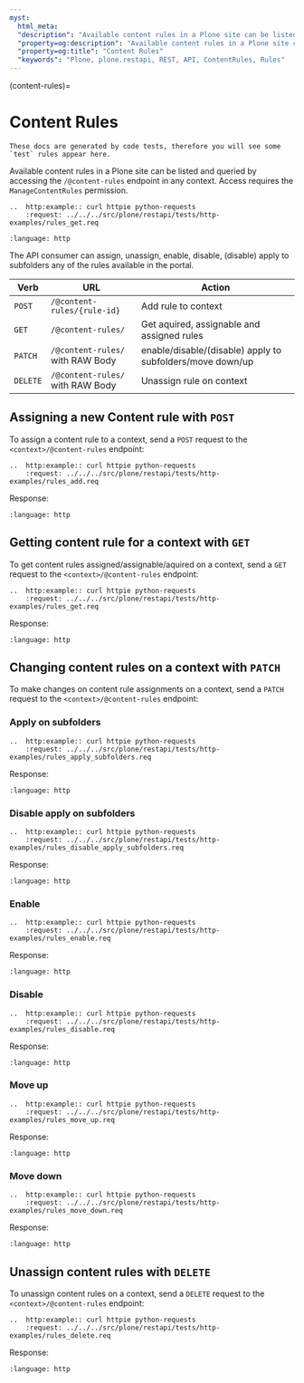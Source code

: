 ```yaml
---
myst:
  html_meta:
  "description": "Available content rules in a Plone site can be listed and queried by accessing the /@content-rules endpoint on any context. Access requires the ManageContentRules permission."
  "property=og:description": "Available content rules in a Plone site can be listed and queried by accessing the /@content-rules endpoint on any context. Access requires the ManageContentRules permission."
  "property=og:title": "Content Rules"
  "keywords": "Plone, plone.restapi, REST, API, ContentRules, Rules"
---
```


(content-rules)=

# Content Rules

```{note}
These docs are generated by code tests, therefore you will see some `test` rules appear here.
```

Available content rules in a Plone site can be listed and queried by accessing the `/@content-rules` endpoint in any context.
Access requires the `ManageContentRules` permission.

```{eval-rst}
..  http:example:: curl httpie python-requests
    :request: ../../../src/plone/restapi/tests/http-examples/rules_get.req
```

```{literalinclude} ../../../src/plone/restapi/tests/http-examples/rules_get.resp
:language: http
```

The API consumer can assign, unassign, enable, disable,
(disable) apply to subfolders any of the rules available in the portal.

| Verb    | URL              | Action                                             |
| ------- | ---------------- | -------------------------------------------------- |
| `POST`  | `/@content-rules/{rule-id}`| Add rule to context                                          |
| `GET`   | `/@content-rules/`         | Get aquired, assignable and assigned rules                      |
| `PATCH` | `/@content-rules/` with RAW Body | enable/disable/(disable) apply to subfolders/move down/up |
| `DELETE`| `/@content-rules/` with RAW Body | Unassign rule on context                                  |


## Assigning a new Content rule with `POST`

To assign a content rule to a context, send a `POST` request to the `<context>/@content-rules` endpoint:

```{eval-rst}
..  http:example:: curl httpie python-requests
    :request: ../../../src/plone/restapi/tests/http-examples/rules_add.req
```

Response:

```{literalinclude} ../../../src/plone/restapi/tests/http-examples/rules_add.resp
:language: http
```

## Getting content rule for a context with `GET`

To get content rules assigned/assignable/aquired on a context, send a `GET`
request to the `<context>/@content-rules` endpoint:

```{eval-rst}
..  http:example:: curl httpie python-requests
    :request: ../../../src/plone/restapi/tests/http-examples/rules_get.req
```

Response:

```{literalinclude} ../../../src/plone/restapi/tests/http-examples/rules_get.resp
:language: http
```

## Changing content rules on a context with `PATCH`

To make changes on content rule assignments on a context, send a `PATCH`
request to the `<context>/@content-rules` endpoint:

### Apply on subfolders

```{eval-rst}
..  http:example:: curl httpie python-requests
    :request: ../../../src/plone/restapi/tests/http-examples/rules_apply_subfolders.req
```

Response:

```{literalinclude} ../../../src/plone/restapi/tests/http-examples/rules_apply_subfolders.resp
:language: http
```

### Disable apply on subfolders

```{eval-rst}
..  http:example:: curl httpie python-requests
    :request: ../../../src/plone/restapi/tests/http-examples/rules_disable_apply_subfolders.req
```

Response:

```{literalinclude} ../../../src/plone/restapi/tests/http-examples/rules_disable_apply_subfolders.resp
:language: http
```

### Enable

```{eval-rst}
..  http:example:: curl httpie python-requests
    :request: ../../../src/plone/restapi/tests/http-examples/rules_enable.req
```

Response:

```{literalinclude} ../../../src/plone/restapi/tests/http-examples/rules_enable.resp
:language: http
```

### Disable

```{eval-rst}
..  http:example:: curl httpie python-requests
    :request: ../../../src/plone/restapi/tests/http-examples/rules_disable.req
```

Response:

```{literalinclude} ../../../src/plone/restapi/tests/http-examples/rules_disable.resp
:language: http
```

### Move up

```{eval-rst}
..  http:example:: curl httpie python-requests
    :request: ../../../src/plone/restapi/tests/http-examples/rules_move_up.req
```

Response:

```{literalinclude} ../../../src/plone/restapi/tests/http-examples/rules_move_up.resp
:language: http
```

### Move down

```{eval-rst}
..  http:example:: curl httpie python-requests
    :request: ../../../src/plone/restapi/tests/http-examples/rules_move_down.req
```

Response:

```{literalinclude} ../../../src/plone/restapi/tests/http-examples/rules_move_down.resp
:language: http
```

## Unassign content rules with `DELETE`

To unassign content rules on a context, send a `DELETE` request to the `<context>/@content-rules` endpoint:

```{eval-rst}
..  http:example:: curl httpie python-requests
    :request: ../../../src/plone/restapi/tests/http-examples/rules_delete.req
```

Response:

```{literalinclude} ../../../src/plone/restapi/tests/http-examples/rules_delete.resp
:language: http
```

